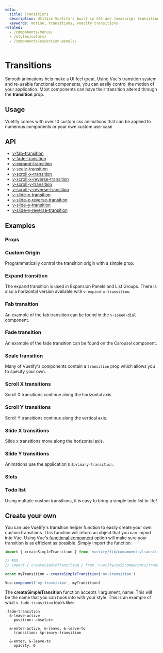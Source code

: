 ```yaml
---
meta:
  title: Transitions
  description: Utilize Vuetify's built in CSS and Javascript transitions within components.
  keywords: motion, transitions, vuetify transitions
related:
  - /components/menus/
  - /styles/colors/
  - /components/expansion-panels/
---
```


# Transitions

Smooth animations help make a UI feel great. Using Vue's transition system and re-usable functional components, you can easily control the motion of your application. Most components can have their transition altered through the **transition** prop.

<entry-ad />

## Usage

Vuetify comes with over 10 custom css animations that can be applied to numerous components or your own custom use-case

<example file="transitions/usage" />

## API

- [v-fab-transition](../../../api/v-fab-transition)
- [v-fade-transition](../../../api/v-fade-transition)
- [v-expand-transition](../../../api/v-expand-transition)
- [v-scale-transition](../../../api/v-scale-transition)
- [v-scroll-x-transition](../../../api/v-scroll-x-transition)
- [v-scroll-x-reverse-transition](../../../api/v-scroll-x-reverse-transition)
- [v-scroll-y-transition](../../../api/v-scroll-y-transition)
- [v-scroll-y-reverse-transition](../../../api/v-scroll-y-reverse-transition)
- [v-slide-x-transition](../../../api/v-slide-x-transition)
- [v-slide-x-reverse-transition](../../../api/v-slide-x-reverse-transition)
- [v-slide-y-transition](../../../api/v-slide-y-transition)
- [v-slide-y-reverse-transition](../../../api/v-slide-y-reverse-transition)

## Examples

### Props

### Custom Origin

Programmatically control the transition origin with a simple prop.

<example file="transitions/prop-custom-origin" />

### Expand transition

The expand transition is used in Expansion Panels and List Groups. There is also a horizontal version available with `v-expand-x-transition`.

<example file="transitions/prop-expand-transition" />

### Fab transition
      
An example of the fab transition can be found in the `v-speed-dial` component.

<example file="transitions/prop-fab-transition" />

### Fade transition

An example of the fade transition can be found on the Carousel component.

<example file="transitions/prop-fade-transition" />

### Scale transition

Many of Vuetify's components contain a <code>transition</code> prop which allows you to specify your own.

<example file="transitions/prop-scale-transition" />

### Scroll X transitions

Scroll X transitions continue along the horizontal axis.

<example file="transitions/prop-scroll-x-transitions" />

### Scroll Y transitions

Scroll Y transitions continue along the vertical axis.

<example file="transitions/prop-scroll-y-transitions" />

### Slide X transitions

Slide x transitions move along the horizontal axis.

<example file="transitions/prop-slide-x-transitions" />

### Slide Y transitions

Animations use the application's `$primary-transition`.

<example file="transitions/prop-slide-y-transitions" />

### Slots

### Todo list

Using multiple custom transitions, it is easy to bring a simple todo list to life!

<example file="transitions/slot-todo" />

## Create your own

You can use Vuetify's transition helper function to easily create your own custom transitions. This function will return an object that you can import into Vue. Using Vue's [functional component](https://vuejs.org/v2/guide/render-function.html#Functional-Components) option will make sure your transition is as efficient as possible. Simply import the function:

```js
import { createSimpleTransition } from 'vuetify/lib/components/transitions/createTransition'

// ES5
// import { createSimpleTransition } from 'vuetify/es5/components/transitions/createTransition'

const myTransition = createSimpleTransition('my-transition')

Vue.component('my-transition', myTransition)
```

The **createSimpleTransition** function accepts 1 argument, name. This will be the name that you can hook into with your style. This is an example of what `v-fade-transition` looks like:

```stylus
.fade-transition
  &-leave-active
    position: absolute

  &-enter-active, &-leave, &-leave-to
    transition: $primary-transition

  &-enter, &-leave-to
    opacity: 0
```

<backmatter />
